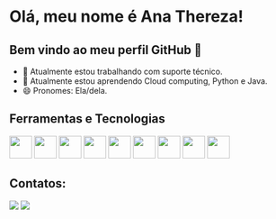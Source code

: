 # Olá, meu nome é Ana Thereza! 
## Bem vindo ao meu perfil GitHub 👋

- 🔭 Atualmente estou trabalhando com suporte técnico.
- 🌱 Atualmente estou aprendendo Cloud computing, Python e Java.
- 😄 Pronomes: Ela/dela.


## Ferramentas e Tecnologias

<img loading="lazy" src="https://cdn.jsdelivr.net/gh/devicons/devicon/icons/git/git-original.svg" width="40" height="40"/>
<img  loading="lazy" src="https://cdn.jsdelivr.net/gh/devicons/devicon@latest/icons/mysql/mysql-original.svg" width="40" height="40"/>
<img  loading="lazy" src="https://cdn.jsdelivr.net/gh/devicons/devicon@latest/icons/php/php-original.svg" width="40" height="40"/>
<img loading="lazy" src="https://cdn.jsdelivr.net/gh/devicons/devicon@latest/icons/python/python-original.svg" width="40" height="40"/>
<img loading="lazy" src="https://cdn.jsdelivr.net/gh/devicons/devicon@latest/icons/java/java-original.svg" width="40" height="40" />
<img loading="lazy" src="https://cdn.jsdelivr.net/gh/devicons/devicon@latest/icons/javascript/javascript-original.svg" width="40" height="40" />
<img loading="lazy" src="https://cdn.jsdelivr.net/gh/devicons/devicon@latest/icons/csharp/csharp-original.svg" width="40" height="40" />
<img loading="lazy" src="https://cdn.jsdelivr.net/gh/devicons/devicon@latest/icons/css3/css3-original.svg" width="40" height="40"/>
<img loading="lazy" src="https://cdn.jsdelivr.net/gh/devicons/devicon@latest/icons/html5/html5-original-wordmark.svg" width="40" height="40"/>





## Contatos:

<div>
<a href = "mailto:contato@seu-usuário-aqui"><img loading="lazy" src="https://img.shields.io/badge/Gmail-D14836?style=for-the-badge&logo=gmail&logoColor=white" target="_blank"></a>
<a href="https://www.linkedin.com/in/ana-thereza-oliveira-vasconcellos-motta-9b2585197" target="_blank"><img loading="lazy" src="https://img.shields.io/badge/-LinkedIn-%230077B5?style=for-the-badge&logo=linkedin&logoColor=white" target="_blank"></a>   
</div>
